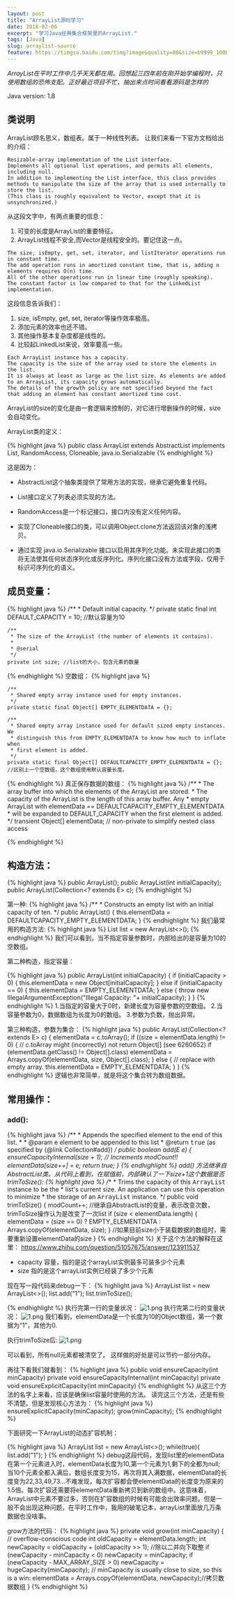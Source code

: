 ```yaml
---
layout: post
title: "ArrayList源码学习"
date: 2018-02-06
excerpt: "学习Java经典集合框架里的ArrayList."
tags: [Java]
slug: arraylist-source
feature: https://timgsa.baidu.com/timg?image&quality=80&size=b9999_10000&sec=1522528924487&di=5b9504483e5ec80c3df5350feb58d5d3&imgtype=0&src=http%3A%2F%2Fp2.gexing.com%2Fshaitu%2F2012%2F4%2F24%2F201244174572106.jpg
---
```


*ArrayList在平时工作中几乎天天都在用。回想起三四年前在刚开始学编程时，只使用数组的恐怖支配。正好最近项目不忙，抽出来点时间看看源码是怎样的*

Java version: 1.8
## 类说明
ArrayList顾名思义，数组表。属于一种线性列表。
让我们来看一下官方文档给出的介绍：
```    
Resizable-array implementation of the List interface.
Implements all optional list operations, and permits all elements, including null.
In addition to implementing the List interface, this class provides methods to manipulate the size of the array that is used internally to store the list.
(This class is roughly equivalent to Vector, except that it is unsynchronized.)

```
从这段文字中，有两点重要的信息：
1. 可变的长度是ArrayList的重要特征。
1. ArrayList线程不安全,而Vector是线程安全的。要记住这一点。


```
The size, isEmpty, get, set, iterator, and listIterator operations run in constant time.
The add operation runs in amortized constant time, that is, adding n elements requires O(n) time.
All of the other operations run in linear time (roughly speaking).
The constant factor is low compared to that for the LinkedList implementation. 
```
这段信息告诉我们：
1. size, isEmpty, get, set, iterator等操作效率极高。
1. 添加元素的效率也还不错。
1. 其他操作基本复杂度都是线性的。
1. 比较起LinkedList来说，效率要高一些。

```
Each ArrayList instance has a capacity. 
The capacity is the size of the array used to store the elements in the list.
It is always at least as large as the list size. As elements are added to an ArrayList, its capacity grows automatically.
The details of the growth policy are not specified beyond the fact that adding an element has constant amortized time cost. 
```
ArrayList的size的变化是由一套逻辑来控制的，对它进行增删操作的时候，size会自动变化。

ArrayList类的定义：

{% highlight java %}
public class ArrayList<E> extends AbstractList<E>
        implements List<E>, RandomAccess, Cloneable, java.io.Serializable
{% endhighlight %}

这是因为：
* AbstractList这个抽象类提供了常用方法的实现，继承它避免重复代码。

* List接口定义了列表必须实现的方法。

*  RandomAccess是一个标记接口，接口内没有定义任何内容。

* 实现了Cloneable接口的类，可以调用Object.clone方法返回该对象的浅拷贝。

* 通过实现 java.io.Serializable 接口以启用其序列化功能。未实现此接口的类将无法使其任何状态序列化或反序列化。序列化接口没有方法或字段，仅用于标识可序列化的语义。

## 成员变量：
{% highlight java %}
   /**
     * Default initial capacity.
     */
    private static final int DEFAULT_CAPACITY = 10; //默认容量为10

    /**
     * The size of the ArrayList (the number of elements it contains).
     *
     * @serial
     */
    private int size; //list的大小，包含元素的数量
{% endhighlight %}
空数组：
{% highlight java %}

    /**
     * Shared empty array instance used for empty instances.
     */
    private static final Object[] EMPTY_ELEMENTDATA = {};

    /**
     * Shared empty array instance used for default sized empty instances. We
     * distinguish this from EMPTY_ELEMENTDATA to know how much to inflate when
     * first element is added.
     */
    private static final Object[] DEFAULTCAPACITY_EMPTY_ELEMENTDATA = {};  //区别上一个空数组，这个数组使用默认容量长度。

{% endhighlight %}
真正保存数据的数组：
{% highlight java %}
    /**
     * The array buffer into which the elements of the ArrayList are stored.
     * The capacity of the ArrayList is the length of this array buffer. Any
     * empty ArrayList with elementData == DEFAULTCAPACITY_EMPTY_ELEMENTDATA
     * will be expanded to DEFAULT_CAPACITY when the first element is added.
     */
    transient Object[] elementData; // non-private to simplify nested class access

{% endhighlight %}
## 构造方法：

{% highlight java %}
public ArrayList();
public ArrayList(int initialCapacity);
public ArrayList(Collection<? extends E> c);
{% endhighlight %}

第一种:
{% highlight java %}
    /**
     * Constructs an empty list with an initial capacity of ten.
     */
    public ArrayList() {
        this.elementData = DEFAULTCAPACITY_EMPTY_ELEMENTDATA;
    }
{% endhighlight %}
我们最常用的构造方法:
{% highlight java %}
List<E> list = new ArrayList<>();
{% endhighlight %}
我们可以看到，当不指定容量参数时，内部给出的是容量为10的空数组。

第二种构造，指定容量：

{% highlight java %}
    public ArrayList(int initialCapacity) {
        if (initialCapacity > 0) {
            this.elementData = new Object[initialCapacity];
        } else if (initialCapacity == 0) {
            this.elementData = EMPTY_ELEMENTDATA;
        } else {
            throw new IllegalArgumentException("Illegal Capacity: "+
                                               initialCapacity);
        }
    }
{% endhighlight %}
1.当指定的容量大于0时，新建长度为容量参数的空数组。
2.当容量参数为0，数据数组为长度为0的数组。
3.参数为负数，抛出异常。

第三种构造，参数为集合：
{% highlight java %}
    public ArrayList(Collection<? extends E> c) {
        elementData = c.toArray();
        if ((size = elementData.length) != 0) {
            // c.toArray might (incorrectly) not return Object[] (see 6260652)
            if (elementData.getClass() != Object[].class)
                elementData = Arrays.copyOf(elementData, size, Object[].class);
        } else {
            // replace with empty array.
            this.elementData = EMPTY_ELEMENTDATA;
        }
    }
{% endhighlight %}
逻辑也非常简单，就是将这个集合转为数组数据。
## 常用操作：
### add():
{% highlight java %}
    /**
     * Appends the specified element to the end of this list.
     *
     * @param e element to be appended to this list
     * @return <tt>true</tt> (as specified by {@link Collection#add})
     */
    public boolean add(E e) {
        ensureCapacityInternal(size + 1);  // Increments modCount!!
        elementData[size++] = e;
        return true;
    }
{% endhighlight %}
add() 方法继承自 AbstractList类。从代码上看到，在赋值前，内部确认了一下size+1这个数据是否
trimToSize():
{% highlight java %}
    /**
     * Trims the capacity of this <tt>ArrayList</tt> instance to be the
     * list's current size.  An application can use this operation to minimize
     * the storage of an <tt>ArrayList</tt> instance.
     */
    public void trimToSize() {
        modCount++; //继承自AbstractList的变量，表示改变次数，trimToSize操作认为是改变了一次list
        if (size < elementData.length) {
            elementData = (size == 0)
              ? EMPTY_ELEMENTDATA
              : Arrays.copyOf(elementData, size);
        } //如果目前size小于装载数据的数组时，需要重新设置elementData的size
    }
{% endhighlight %}
关于这个方法的解释在这里：
<https://www.zhihu.com/question/51057675/answer/123911537>

* capacity 容量，指的是这个arrayList实例最多可装多少个元素
* size 指的是这个arrayList实例已经装了多少个元素

现在写一段代码来debug一下：
{% highlight java %}
		ArrayList<String> list = new ArrayList<>();
		list.add("1");
		list.trimToSize();

{% endhighlight %}
执行完第一行的变量状况：
![1.png](http://upload-images.jianshu.io/upload_images/9774769-351b299ea0c647d2.png?imageMogr2/auto-orient/strip%7CimageView2/2/w/1240)
执行完第二行的变量状况：
![1.png](http://upload-images.jianshu.io/upload_images/9774769-6cbcd586e14f6668.png?imageMogr2/auto-orient/strip%7CimageView2/2/w/1240)
我们看到，elementData是一个长度为10的Object数组，第一个数据为“1”，其他为0.

执行trimToSize后:
![1.png](http://upload-images.jianshu.io/upload_images/9774769-b68ca28adf350742.png?imageMogr2/auto-orient/strip%7CimageView2/2/w/1240)

可以看到，所有null元素都被清空了。
这样做的好处是可以节约一部分内存。


再往下看我们就看到：
{% highlight java %}
public void ensureCapacity(int minCapacity)
private void ensureCapacityInternal(int minCapacity)
private void ensureExplicitCapacity(int minCapacity)
{% endhighlight %}
从这三个方法的名字上来看，应该是确保list容量时使用的方法。
读完这三个方法，还是有些不清楚。但是发现核心方法为：
{% highlight java %}
ensureExplicitCapacity(minCapacity);
grow(minCapacity);
{% endhighlight %}

下面研究一下ArrayList的动态扩容机制：

{% highlight java %}
		ArrayList<String> list = new ArrayList<>();
		while(true){
			list.add("1");
		}
{% endhighlight %}
debug这段代码，发现list里的elementData在第一个元素进入时，elementData长度为10,第一个元素为1,剩下的全都为null;
当10个元素全都入满后，数组长度变为15，再次将其入满数据，elementData的长度变为22,33,49,73...不难发现，每次扩容都会使elementData的长度变为原来的1.5倍。每次扩容还需要将elementData重新拷贝到新的数组中。这意味着，ArrayList中元素不要过多，否则在扩容数组的时候有可能会出效率问题。但是一般不会出现这种问题，在平时工作中，我用的破笔记本，arrayList里面放几万条数据也没啥事。

grow方法的代码：
{% highlight java %}
    private void grow(int minCapacity) {
        // overflow-conscious code
        int oldCapacity = elementData.length;
        int newCapacity = oldCapacity + (oldCapacity >> 1); //除以二并向下取整
        if (newCapacity - minCapacity < 0)
            newCapacity = minCapacity;
        if (newCapacity - MAX_ARRAY_SIZE > 0)
            newCapacity = hugeCapacity(minCapacity);
        // minCapacity is usually close to size, so this is a win:
        elementData = Arrays.copyOf(elementData, newCapacity);//拷贝数据数组
    }
{% endhighlight %}